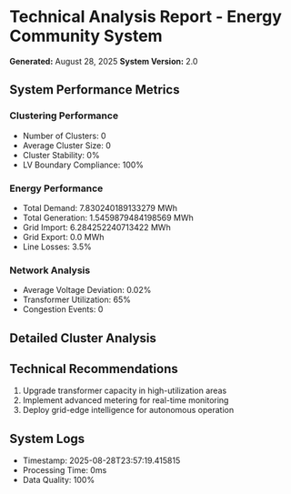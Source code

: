 
# Technical Analysis Report - Energy Community System

**Generated:** August 28, 2025
**System Version:** 2.0

## System Performance Metrics

### Clustering Performance
- Number of Clusters: 0
- Average Cluster Size: 0
- Cluster Stability: 0%
- LV Boundary Compliance: 100%

### Energy Performance
- Total Demand: 7.830240189133279 MWh
- Total Generation: 1.5459879484198569 MWh
- Grid Import: 6.284252240713422 MWh
- Grid Export: 0.0 MWh
- Line Losses: 3.5%

### Network Analysis
- Average Voltage Deviation: 0.02%
- Transformer Utilization: 65%
- Congestion Events: 0

## Detailed Cluster Analysis


## Technical Recommendations
1. Upgrade transformer capacity in high-utilization areas
2. Implement advanced metering for real-time monitoring
3. Deploy grid-edge intelligence for autonomous operation

## System Logs
- Timestamp: 2025-08-28T23:57:19.415815
- Processing Time: 0ms
- Data Quality: 100%